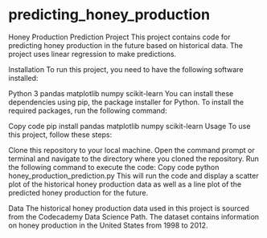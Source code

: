 # predicting_honey_production

Honey Production Prediction Project
This project contains code for predicting honey production in the future based on historical data. The project uses linear regression to make predictions.

Installation
To run this project, you need to have the following software installed:

Python 3
pandas
matplotlib
numpy
scikit-learn
You can install these dependencies using pip, the package installer for Python. To install the required packages, run the following command:

Copy code
pip install pandas matplotlib numpy scikit-learn
Usage
To use this project, follow these steps:

Clone this repository to your local machine.
Open the command prompt or terminal and navigate to the directory where you cloned the repository.
Run the following command to execute the code:
Copy code
python honey_production_prediction.py
This will run the code and display a scatter plot of the historical honey production data as well as a line plot of the predicted honey production for the future.

Data
The historical honey production data used in this project is sourced from the Codecademy Data Science Path. The dataset contains information on honey production in the United States from 1998 to 2012.

